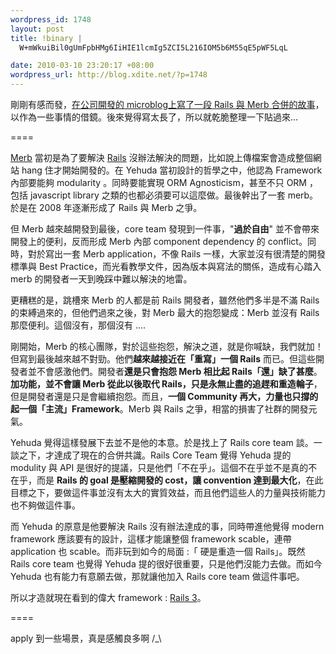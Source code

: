 ```yaml
--- 
wordpress_id: 1748
layout: post
title: !binary |
  W+mWkuiBil0gUmFpbHMg6IiHIE1lcmIg5ZCI5L216IOM5b6M55qE5pWF5LqL

date: 2010-03-10 23:20:17 +08:00
wordpress_url: http://blog.xdite.net/?p=1748
---
```

剛剛有感而發，<a href="http://murmur.tw/xdite/1697296">在公司開發的 microblog上寫了一段 Rails 與 Merb 合併的故事</a>，以作為一些事情的借鏡。後來覺得寫太長了，所以就乾脆整理一下貼過來...

====

<a href="http://merbivore.com">Merb</a> 當初是為了要解決 <a href="http://rubyonrails.org">Rails</a> 沒辦法解決的問題，比如說上傳檔案會造成整個網站 hang 住才開始開發的。在 Yehuda 當初設計的哲學之中，他認為 Framework 內部要能夠 modularity 。同時要能實現 ORM Agnosticism，甚至不只 ORM ，包括 javascript library 之類的也都必須要可以這麼做。最後幹出了一套 merb。於是在 2008 年逐漸形成了 Rails  與 Merb 之爭。

但 Merb 越來越開發到最後，core team 發現到一件事，"<strong>過於自由</strong>" 並不會帶來開發上的便利，反而形成 Merb 內部 component dependency 的 conflict。同時，對於寫出一套 Merb application，不像 Rails 一樣，大家並沒有很清楚的開發標準與 Best Practice，而光看教學文件，因為版本與寫法的關係，造成有心踏入 merb 的開發者一天到晚踩中難以解決的地雷。

更糟糕的是，跳槽來 Merb 的人都是前 Rails  開發者，雖然他們多半是不滿 Rails  的束縛過來的，但他們過來之後，對 Merb  最大的抱怨變成：Merb 並沒有 Rails 那麼便利。這個沒有，那個沒有 ....

剛開始，Merb 的核心團隊，對於這些抱怨，解決之道，就是你喊缺，我們就加！但寫到最後越來越不對勁。他們<strong>越來越接近在「重寫」一個 Rails</strong> 而已。但這些開發者並不會感激他們。開發者<strong>還是只會抱怨 Merb 相比起 Rails「還」缺了甚麼</strong>。
<strong>
加功能，並不會讓 Merb 從此以後取代 Rails，只是永無止盡的追趕和重造輪子</strong>，但是開發者還是只是會繼續抱怨。而且，<strong>一個 Community 再大，力量也只撐的起一個「主流」Framework</strong>。Merb 與 Rails 之爭，相當的損害了社群的開發元氣。

Yehuda 覺得這樣發展下去並不是他的本意。於是找上了 Rails core team 談。一談之下，才達成了現在的合併共識。Rails Core Team 覺得 Yehuda 提的 modulity 與 API 是很好的提議，只是他們「不在乎」。這個不在乎並不是真的不在乎，而是 <strong>Rails 的 goal 是壓縮開發的 cost，讓 convention 達到最大化</strong>，在此目標之下，要做這件事並沒有太大的實質效益，而且他們這些人的力量與技術能力也不夠做這件事。

而 Yehuda 的原意是他要解決 Rails 沒有辦法達成的事，同時帶進他覺得 modern framework 應該要有的設計，這樣才能讓整個 framework scable，連帶 application 也 scable。而非玩到如今的局面 :「 硬是重造一個 Rails」。既然 Rails core team 也覺得 Yehuda 提的很好很重要，只是他們沒能力去做。而如今 Yehuda 也有能力有意願去做，那就讓他加入 Rails core team 做這件事吧。

所以才造就現在看到的偉大 framework : <a href="http://guides.rails.info/3_0_release_notes.html">Rails 3</a>。

====

apply 到一些場景，真是感觸良多啊 /_\
